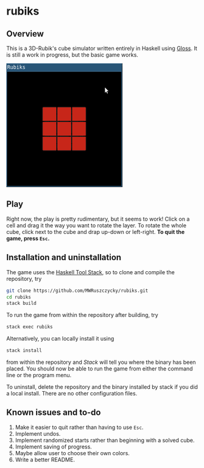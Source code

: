 # rubiks

## Overview

This is a 3D-Rubik's cube simulator written entirely in Haskell using [Gloss](https://hackage.haskell.org/package/gloss). It is still a work in progress, but the basic game works.

![rubiks demo](demos/demo1.gif)

## Play

Right now, the play is pretty rudimentary, but it seems to work! Click on a cell and drag it the way you want to rotate the layer. To rotate the whole cube, click next to the cube and drap up-down or left-right. **To quit the game, press `Esc`.**

## Installation and uninstallation

The game uses the [Haskell Tool Stack](https://docs.haskellstack.org/en/stable/README/), so to clone and compile the repository, try
```sh
git clone https://github.com/MWRuszczycky/rubiks.git
cd rubiks
stack build
```
To run the game from within the repository after building, try
```sh
stack exec rubiks
```
Alternatively, you can locally install it using
```sh
stack install
```
from within the repository and *Stack* will tell you where the binary has been placed. You should now be able to run the game from either the command line or the program menu.

To uninstall, delete the repository and the binary installed by stack if you did a local install. There are no other configuration files.

## Known issues and to-do

1. Make it easier to quit rather than having to use `Esc`.
2. Implement undos.
3. Implement randomized starts rather than beginning with a solved cube.
4. Implement saving of progress.
5. Maybe allow user to choose their own colors.
6. Write a better README.
